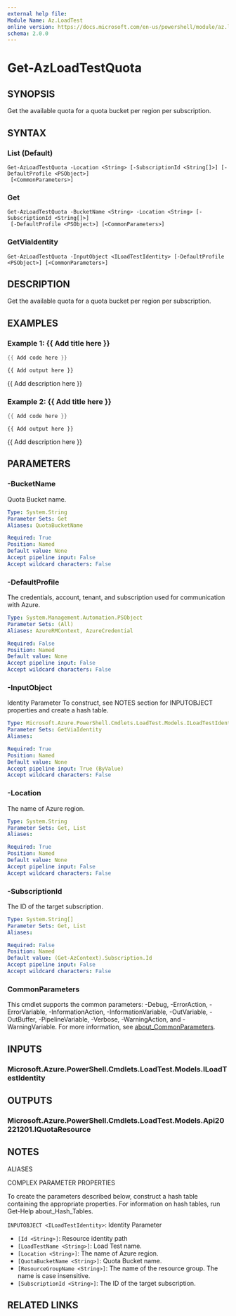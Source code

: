 ```yaml
---
external help file:
Module Name: Az.LoadTest
online version: https://docs.microsoft.com/en-us/powershell/module/az.loadtest/get-azloadtestquota
schema: 2.0.0
---
```


# Get-AzLoadTestQuota

## SYNOPSIS
Get the available quota for a quota bucket per region per subscription.

## SYNTAX

### List (Default)
```
Get-AzLoadTestQuota -Location <String> [-SubscriptionId <String[]>] [-DefaultProfile <PSObject>]
 [<CommonParameters>]
```

### Get
```
Get-AzLoadTestQuota -BucketName <String> -Location <String> [-SubscriptionId <String[]>]
 [-DefaultProfile <PSObject>] [<CommonParameters>]
```

### GetViaIdentity
```
Get-AzLoadTestQuota -InputObject <ILoadTestIdentity> [-DefaultProfile <PSObject>] [<CommonParameters>]
```

## DESCRIPTION
Get the available quota for a quota bucket per region per subscription.

## EXAMPLES

### Example 1: {{ Add title here }}
```powershell
{{ Add code here }}
```

```output
{{ Add output here }}
```

{{ Add description here }}

### Example 2: {{ Add title here }}
```powershell
{{ Add code here }}
```

```output
{{ Add output here }}
```

{{ Add description here }}

## PARAMETERS

### -BucketName
Quota Bucket name.

```yaml
Type: System.String
Parameter Sets: Get
Aliases: QuotaBucketName

Required: True
Position: Named
Default value: None
Accept pipeline input: False
Accept wildcard characters: False
```

### -DefaultProfile
The credentials, account, tenant, and subscription used for communication with Azure.

```yaml
Type: System.Management.Automation.PSObject
Parameter Sets: (All)
Aliases: AzureRMContext, AzureCredential

Required: False
Position: Named
Default value: None
Accept pipeline input: False
Accept wildcard characters: False
```

### -InputObject
Identity Parameter
To construct, see NOTES section for INPUTOBJECT properties and create a hash table.

```yaml
Type: Microsoft.Azure.PowerShell.Cmdlets.LoadTest.Models.ILoadTestIdentity
Parameter Sets: GetViaIdentity
Aliases:

Required: True
Position: Named
Default value: None
Accept pipeline input: True (ByValue)
Accept wildcard characters: False
```

### -Location
The name of Azure region.

```yaml
Type: System.String
Parameter Sets: Get, List
Aliases:

Required: True
Position: Named
Default value: None
Accept pipeline input: False
Accept wildcard characters: False
```

### -SubscriptionId
The ID of the target subscription.

```yaml
Type: System.String[]
Parameter Sets: Get, List
Aliases:

Required: False
Position: Named
Default value: (Get-AzContext).Subscription.Id
Accept pipeline input: False
Accept wildcard characters: False
```

### CommonParameters
This cmdlet supports the common parameters: -Debug, -ErrorAction, -ErrorVariable, -InformationAction, -InformationVariable, -OutVariable, -OutBuffer, -PipelineVariable, -Verbose, -WarningAction, and -WarningVariable. For more information, see [about_CommonParameters](http://go.microsoft.com/fwlink/?LinkID=113216).

## INPUTS

### Microsoft.Azure.PowerShell.Cmdlets.LoadTest.Models.ILoadTestIdentity

## OUTPUTS

### Microsoft.Azure.PowerShell.Cmdlets.LoadTest.Models.Api20221201.IQuotaResource

## NOTES

ALIASES

COMPLEX PARAMETER PROPERTIES

To create the parameters described below, construct a hash table containing the appropriate properties. For information on hash tables, run Get-Help about_Hash_Tables.


`INPUTOBJECT <ILoadTestIdentity>`: Identity Parameter
  - `[Id <String>]`: Resource identity path
  - `[LoadTestName <String>]`: Load Test name.
  - `[Location <String>]`: The name of Azure region.
  - `[QuotaBucketName <String>]`: Quota Bucket name.
  - `[ResourceGroupName <String>]`: The name of the resource group. The name is case insensitive.
  - `[SubscriptionId <String>]`: The ID of the target subscription.

## RELATED LINKS

